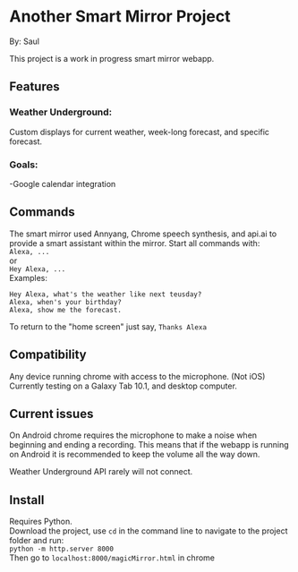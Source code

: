 # Another Smart Mirror Project
By: Saul

This project is a work in progress smart mirror webapp.

## Features
### Weather Underground:  
Custom displays for current weather, week-long forecast, and specific forecast. 

### Goals:  
-Google calendar integration  

## Commands
The smart mirror used Annyang, Chrome speech synthesis, and api.ai to provide a smart assistant within the mirror.
Start all commands with:   
``` Alexa, ... ```  
or  
``` Hey Alexa, ... ```  
Examples:
``` 
Hey Alexa, what's the weather like next teusday?  
Alexa, when's your birthday?  
Alexa, show me the forecast. 
```  

To return to the "home screen" just say, ``` Thanks Alexa ```

## Compatibility
Any device running chrome with access to the microphone. (Not iOS)
Currently testing on a Galaxy Tab 10.1, and desktop computer.

## Current issues  
On Android chrome requires the microphone to make a noise when beginning and ending a recording. This means that if the webapp is running on Android it is recommended to keep the volume all the way down.  
  
Weather Underground API rarely will not connect. 

## Install
Requires Python.  
Download the project, use ``cd`` in the command line to navigate to the project folder and run:  
``` python -m http.server 8000 ```  
Then go to ``localhost:8000/magicMirror.html`` in chrome
